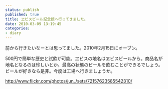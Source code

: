 ```yaml
---
status: publish
published: true
title: ヱビスビール記念館へ行ってきました。
date: 2010-03-09 13:19:45
categories:
- diary
---
```

前から行きたいなーとは思ってました。2010年2月15日にオープン。

500円で簡単な歴史と試飲が可能。ヱビスの地名はヱビスビールから。商品名が地名となるのは珍しいとか。最高の状態のビールを飲むことができるでしょう。ビールが好きなら是非。今度は工場へ行きましょうか。

<a href="http://www.flickr.com/photos/jun_/sets/72157623585542310/">http://www.flickr.com/photos/jun_/sets/72157623585542310/</a>
